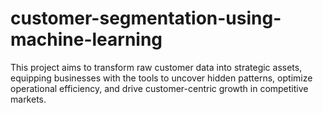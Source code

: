 # customer-segmentation-using-machine-learning
 This project aims to transform raw customer data into strategic assets, equipping businesses with the tools to uncover hidden patterns, optimize operational efficiency, and drive customer-centric growth in competitive markets.
